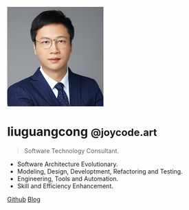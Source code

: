 <!-- _coverpage.md -->

![](./photos/liuguangcong.png)

# liuguangcong <small>@joycode.art</small>

> Software Technology Consultant.

- Software Architecture Evolutionary.
- Modeling, Design, Developtment, Refactoring and Testing.
- Engineering, Tools and Automation.
- Skill and Efficiency Enhancement.

[Github](https://github.com/horance-liu)
[Blog](https://www.jianshu.com/u/49d1f3b7049e)